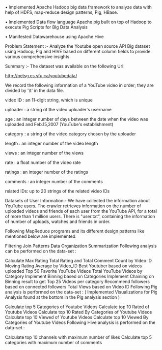 • Implemented Apache Hadoop big data framework to analyze data with help of HDFS, map-reduce design patterns, Pig, HBase.

• Implemented Data flow language Apache pig built on top of Hadoop to execute Pig Scripts for BIg Data Analysis

• Manifested Datawarehouse using Apache Hive

Problem Statement :-
Analyze the Youtube open source API Big dataset using Hadoop, Pig and HIVE based on different column fields to provide various comprehensive insights

Summary :-
The dataset was available on the following Url:

http://netsg.cs.sfu.ca/youtubedata/

We record the following information of a YouTube video in order; they are divided by '\t' in the data file.

video ID : an 11-digit string, which is unique

uploader : a string of the video uploader's username

age : an integer number of days between the date when the video was uploaded and Feb.15,2007 (YouTube's establishment)

category : a string of the video category chosen by the uploader

length : an integer number of the video length

views : an integer number of the views

rate : a float number of the video rate

ratings : an integer number of the ratings

comments : an integer number of the comments

related IDs: up to 20 strings of the related video IDs

Datasets of User Information:-
We have collected the information about YouTube users. The crawler retrieves information on the number of uploaded videos and friends of each user from the YouTube API, for a total of more than 1 million users. There is "user.txt", containing the information of number of uploads, watches and friends in order.

Following MapReduce programs and its different design patterns like mentioned below are implemented:

Filtering
Join Patterns
Data Organization
Summarization
Following analysis can be performed on the data-set :

Calculate Max Rating Total Rating and Total Comment Count by Video ID
Moving Rating Average by Video_ID
Best Youtuber based on videos uploaded
Top 50 Favorite YouTube Videos
Total YouTube Videos by Category
Implement Binning based on Categories
Implement Chaining on Binning result to get Top 25 Videos per category
Recommend followers based on connected followers
Total Views based on Video ID
Following Pig analysis is performed on the data-set : ( Implemented Visualizations for Pig Analysis found at the bottom in the Pig analysis section )

Calculate top 5 Categories of Youtube Videos
Calculate top 10 Rated of Youtube Videos
Calculate top 10 Rated By Categories of Youtube Videos
Calculate top 10 Viewed of Youtube Videos
Calculate top 10 Viewed By Categories of Youtube Videos
Following Hive analysis is performed on the data-set :

Calculate top 10 channels with maximum number of likes
Calculate top 5 categories with maximum number of comments
